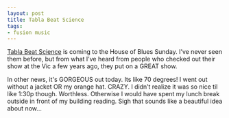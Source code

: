 ```yaml
---
layout: post
title: Tabla Beat Science
tags:
- fusion music
---
```

[Tabla Beat Science](http://www.tablabeatscience.com/) is coming to the House of Blues Sunday. I’ve never seen them before, but from what I’ve heard from people who checked out their show at the Vic a few years ago, they put on a GREAT show.

In other news, it's GORGEOUS out today. Its like 70 degrees! I went out without a jacket OR my orange hat. CRAZY. I didn’t realize it was so nice til like 1:30p though. Worthless. Otherwise I would have spent my lunch break outside in front of my building reading. Sigh that sounds like a beautiful idea about now...
